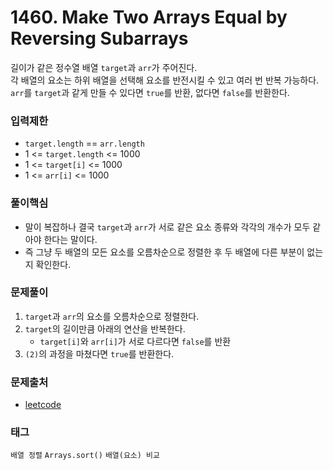 # 1460. Make Two Arrays Equal by Reversing Subarrays
길이가 같은 정수열 배열 `target`과 `arr`가 주어진다.  
각 배열의 요소는 하위 배열을 선택해 요소를 반전시킬 수 있고 여러 번 반복 가능하다.  
`arr`를 `target`과 같게 만들 수 있다면 `true`를 반환, 없다면 `false`를 반환한다.
### 입력제한
- `target.length` == `arr.length`
- 1 <= `target.length` <= 1000
- 1 <= `target[i]` <= 1000
- 1 <= `arr[i]` <= 1000
### 풀이핵심
- 말이 복잡하나 결국 `target`과 `arr`가 서로 같은 요소 종류와 각각의 개수가 모두 같아야 한다는 말이다.
- 즉 그냥 두 배열의 모든 요소를 오름차순으로 정렬한 후 두 배열에 다른 부분이 없는지 확인한다.
### 문제풀이
1. `target`과 `arr`의 요소를 오름차순으로 정렬한다.
2. `target`의 길이만큼 아래의 연산을 반복한다.
   - `target[i]`와 `arr[i]`가 서로 다르다면 `false`를 반환
3. `(2)`의 과정을 마쳤다면 `true`를 반환한다.
### 문제출처
- [leetcode](https://leetcode.com/problems/make-two-arrays-equal-by-reversing-subarrays/)
### 태그
`배열 정렬` `Arrays.sort()` `배열(요소) 비교`